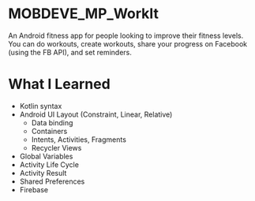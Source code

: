 # MOBDEVE_MP_WorkIt

An Android fitness app for people looking to improve their fitness levels. 
You can do workouts, create workouts, share your progress on Facebook (using the FB API), and set reminders.

# What I Learned 

* Kotlin syntax
* Android UI Layout (Constraint, Linear, Relative)
  * Data binding
  * Containers
  * Intents, Activities, Fragments
  * Recycler Views
* Global Variables
* Activity Life Cycle
* Activity Result
* Shared Preferences
* Firebase


